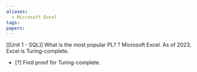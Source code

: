 ```yaml
---
aliases:
  - Microsoft Excel
tags: 
papers:
---
```

[[Unit 1 - SQL]]
What is the most popular PL?
?
Microsoft Excel. As of 2023, Excel is Turing-complete.

- [?] Find proof for Turing-complete.